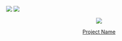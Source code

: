 
<!-- head -->
<img src="https://capsule-render.vercel.app/api?type=waving&color=auto&height=200&section=header&text=Spring-AJAX-10MINUTES&fontSize=90" />

<img src="https://img.shields.io/badge/아이콘내용-바탕색?style=flat&logo=로고이름&logoColor=white"/>

<!-- body -->
<p align="center">
  <img src="your-gif-url-here.gif">
</p>

<p align="center">
  <a href="link-to-your-project">Project Name</a>
</p>
